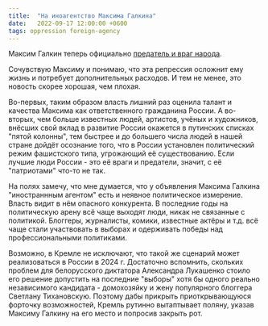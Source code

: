 ```yaml
---
title:  "На иноагентство Максима Галкина"
date:   2022-09-17 12:00:00 +0600
tags: oppression foreign-agency
---
```

Максим Галкин теперь официально [предатель и враг народа](https://www.forbes.ru/society/477373-minust-priznal-inostrannym-agentom-maksima-galkina).

Сочувствую Максиму и понимаю, что эта репрессия осложнит ему жизнь и потребует дополнительных расходов. И тем не менее, это новость скорее хорошая, чем плохая.

Во-первых, таким образом власть лишний раз оценила талант и качества Максима как ответственного гражданина России. А во-вторых, чем больше известных людей, артистов, учёных и художников, внёсших свой вклад в развитие России окажется в путинских списках "пятой колонны", тем быстрее и до большего числа людей в нашей стране дойдёт осознание того, что в России установлен политический режим фашистского типа, угрожающий её существованию. Если лучшие люди России - это её враги и предатели, значит, с её "патриотами" что-то не так.

На полях замечу, что мне думается, что у объявления Максима Галкина "иностраннным агентом" есть и неявное политическое измерение. Власть видит в нём опасного конкурента. В последние годы на политическую арену всё чаще выходят люди, никак не связанные с политикой. Блоггеры, журналисты, комики, известные актёры и т.д. всё чаще стали участвовать в выборах и одерживать победы над профессиональными политиками.

Возможно, в Кремле не исключают, что такой же сценарий может реализоваться в России в 2024 г. Достаточно вспомнить, скольких проблем для белорусского диктатора Александра Лукашенко стоило его решение допустить на последние "выборы" хотя бы одного реально независимого кандидата - домохозяйку и жену популярного блоггера Светлану Тихановскую. Поэтому дабы прикрыть приоткрывающуюся форточку возможностей, Кремль рутинно вытаптывает поляну, указав Максиму Галкину на его место и попросив закрыть рот.
